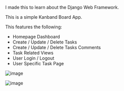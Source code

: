 I made this to learn about the Django Web Framework.

This is a simple Kanband Board App.

This features the following:

- Homepage Dashboard
- Create / Update / Delete Tasks
- Create / Update / Delete Tasks Comments
- Task Related Views
- User Login / Logout
- User Specific Task Page

![image](https://user-images.githubusercontent.com/16977648/42432276-04578456-8307-11e8-89f1-6743d7f49984.png)

![image](https://user-images.githubusercontent.com/16977648/42432347-55356d3e-8307-11e8-8ae2-f10f1918999d.png)
